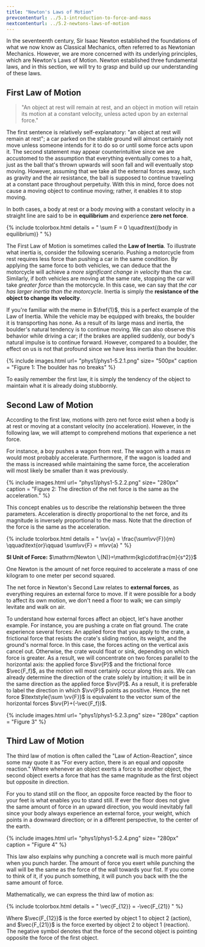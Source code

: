 ```yaml
---
title: "Newton's Laws of Motion"
prevcontenturl: ../5.1-introduction-to-force-and-mass
nextcontenturl: ../5.2-newtons-laws-of-motion
---
```



In the seventeenth century, Sir Isaac Newton established the foundations of what we now know as Classical Mechanics, often referred to as Newtonian Mechanics.
However, we are more concerned with its underlying principles, which are Newton's Laws of Motion. 
Newton established three fundamental laws, and in this section, we will try to grasp and build up our understanding of these laws. 



## First Law of Motion
> "An object at rest will remain at rest, and an object in motion will retain its motion at a constant velocity, unless acted upon by an external force."

The first sentence is relatively self-explanatory: "an object at rest will remain at rest"; a car parked on the stable ground will almost certainly not move unless someone intends for it to do so or until some force acts upon it. The second statement may appear counterintuitive since we are accustomed to the assumption that everything eventually comes to a halt, just as the ball that's thrown upwards will soon fall and will eventually stop moving. However, assuming that we take all the external forces away, such as gravity and the air resistance, the ball is supposed to continue traveling at a constant pace throughout perpetuity.
With this in mind, force does not cause a moving object to continue moving; rather, it enables it to stop moving.

In both cases, a body at rest or a body moving with a constant velocity in a straight line are said to be in **equilibrium** and experience **zero net force**.


{% include tcolorbox.html
    details = "
	\sum F = 0 \quad\text{(body in equilibrium)}
    "
%}




The First Law of Motion is sometimes called the **Law of Inertia**.
To illustrate what inertia is, consider the following scenario. 
Pushing a motorcycle from rest requires less force than pushing a car in the same condition. 
By applying the same force to both vehicles, we can deduce that the motorcycle will achieve a *more significant change in velocity* than the car. 
Similarly, if both vehicles are moving at the same rate, stopping the car will take *greater force* than the motorcycle. 
In this case, we can say that *the car has larger inertia than the motorcycle*.
Inertia is simply the **resistance of the object to change its velocity**.



If you're familiar with the meme in $\fref{1}$, this is a perfect example of the Law of Inertia. While the vehicle may be equipped with breaks, the boulder it is transporting has none. As a result of its large mass and inertia, the boulder's natural tendency is to continue moving. We can also observe this behavior while driving a car; if the brakes are applied suddenly, our body's natural impulse is to continue forward. However, compared to a boulder, the effect on us is not that profound since we have less inertia than the boulder.

{% include images.html 
 url= "phys1/phys1-5.2.1.png" 
 size= "500px"
 caption = "Figure 1: The boulder has no breaks"
%}

To easily remember the first law, it is simply the tendency of the object to maintain what it is already doing stubbornly. 





## Second Law of Motion
According to the first law, motions with zero net force exist when a body is at rest or moving at a constant velocity (no acceleration). However, in the following law, we will attempt to comprehend motions that experience a net force. 

For instance, a boy pushes a wagon from rest. The wagon with a mass $m$ would most probably accelerate. Furthermore, if the wagon is loaded and the mass is increased while maintaining the same force, the acceleration will most likely be smaller than it was previously. 

{% include images.html 
 url= "phys1/phys1-5.2.2.png" 
 size= "280px"
 caption = "Figure 2: The direction of the net force is the same as the acceleration."
%}


This concept enables us to describe the relationship between the three parameters. Acceleration is directly proportional to the net force, and its magnitude is inversely proportional to the mass. Note that the direction of the force is the same as the acceleration.


{% include tcolorbox.html
    details = "
	\vv{a} = \frac{\sum\vv{F}}{m} \qquad\text{or}\qquad 
    \sum\vv{F} = m\vv{a}
    "
%}


**SI Unit of Force:** $\mathrm{Newton \,(N)}=\mathrm{kg\cdot\frac{m}{s^2}}$

One Newton is the amount of net force required to accelerate a mass of one kilogram to one meter per second squared.

The net force in Newton's Second Law relates to **external forces**, as everything requires an external force to move. 
If it were possible for a body to affect its own motion, we don't need a floor to walk; we can simply levitate and walk on air.
 

To understand how external forces affect an object, let's have another example. For instance, you are pushing a crate on flat ground. The crate experience several forces: An applied force that you apply to the crate, a frictional force that resists the crate's sliding motion, its weight, and the ground's normal force. 
In this case, the forces acting on the vertical axis cancel out. Otherwise, the crate would float or sink, depending on which force is greater. 
As a result, we will concentrate on two forces parallel to the horizontal axis: the applied force $\vv{P}$ and the frictional force $\vec{F_f}$, as the motion will most certainly occur along this axis. 
We can already determine the direction of the crate solely by intuition; it will be in the same direction as the applied force $\vv{P}$. As a result, it is preferable to label the direction in which $\vv{P}$ points as positive. Hence, the net force $\textstyle{\sum \vv{F}}$ is equivalent to the vector sum of the horizontal forces $\vv{P}+(-\vec{F_f})$.


{% include images.html 
 url= "phys1/phys1-5.2.3.png" 
 size= "280px"
 caption = "Figure 3"
%}



## Third Law of Motion 
The third law of motion is often called the "Law of Action-Reaction", since some may quote it as "For every action, there is an equal and opposite reaction." Where whenever an object exerts a force to another object, the second object exerts a force that has the same magnitude as the first object but opposite in direction.

For you to stand still on the floor, an opposite force reacted by the floor to your feet is what enables you to stand still. If ever the floor does not give the same amount of force in an upward direction, you would inevitably fall since your body always experience an external force, your weight, which points in a downward direction; or in a different perspective, to the center of the earth.


{% include images.html 
 url= "phys1/phys1-5.2.4.png" 
 size= "280px"
 caption = "Figure 4"
%}


This law also explains why punching a concrete wall is much more painful when you punch harder. The amount of force you exert while punching the wall will be the same as the force of the wall towards your fist. 
If you come to think of it, if you punch something, it will punch you back with the the same amount of force.


Mathematically, we can express the third law of motion as:

{% include tcolorbox.html
    details = "
	\vec{F_{12}} = -\vec{F_{21}}
    "
%}


Where $\vec{F_{12}}$ is the force exerted by object 1 to object 2 (action), and $\vec{F_{21}}$ is the force exerted by object 2 to object 1 (reaction). The negative symbol denotes that the force of the second object is pointing opposite the force of the first object.



